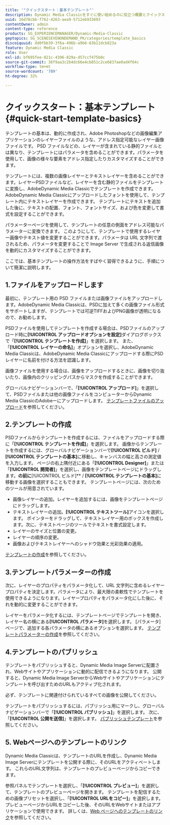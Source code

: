 ```yaml
---
title: '"クイックスタート：基本テンプレート"'
description: Dynamic Media Classicをすぐに使い始めるのに役立つ概要とクイックスタートの基本Adobeを紹介します。
uuid: 16d78cbb-f762-4263-aea9-5712eb933693
contentOwner: admin
content-type: reference
products: SG_EXPERIENCEMANAGER/Dynamic-Media-Classic
geptopics: SG_SCENESEVENONDEMAND_PK/categories/template_basics
discoiquuid: dd0fbb39-3f6a-496b-a9b6-63b11dcb823a
feature: Dynamic Media Classic
role: User
exl-id: bf695fee-821c-4396-829a-d57ccf475b0c
source-git-commit: 36f9aa3c2b4dc66e4cb851c2ce6837ae0ad4f64c
workflow-type: tm+mt
source-wordcount: '789'
ht-degree: 32%

---
```


# クイックスタート：基本テンプレート{#quick-start-template-basics}

テンプレートの基本は、動的に作成され、Adobe Photoshopなどの画像編集アプリケーションのレイヤーファイルのような、アドレス指定可能なレイヤー画像ファイルです。 PSD ファイルなどの、レイヤーが含まれている静的ファイルとは異なり、テンプレートにはパラメータを含めることができます。パラメータを使用して、画像の様々な要素をアドレス指定したりカスタマイズすることができます。

テンプレートには、複数の画像レイヤーとテキストレイヤーを含めることができます。レイヤーPSDファイルなど、レイヤーを含む静的ファイルをテンプレートに変換し、AdobeDynamic Media Classicでテンプレートを作成できます。 AdobeDynamic Media Classicにアップロードしたフォントを使用して、テンプレート内にテキストレイヤーを作成できます。 テンプレートにテキストを追加した後に、テキストの配置、フォント、フォントサイズ、および色を変更して書式を設定することができます。

パラメーターページを使用して、テンプレートの任意の側面をアドレス可能なパラメーターに変換できます。 このようにして、テンプレートで使用するレイヤー画像やテキスト値を変更することができます。パラメータは URL 文字列で渡されるため、パラメータを変更することで Image Server で生成される返信画像を動的にカスタマイズすることができます。

ここでは、基本テンプレートの操作方法をすばやく習得できるように、手順について簡潔に説明します。

## 1.ファイルをアップロードします

最初に、テンプレート用の PSD ファイルまたは画像ファイルをアップロードします。AdobeDynamic Media Classicは、PSDに加えて多くの画像ファイル形式をサポートしますが、テンプレートでは可逆TIFFおよびPNG画像が透明になるので、お勧めします。

PSDファイルを使用してテンプレートを作成する場合は、PSDファイルのアップロード時に&#x200B;**[!UICONTROL アップロードオプションを設定]**&#x200B;ダイアログボックスで「**[!UICONTROL テンプレートを作成]**」を選択します。 また、「**[!UICONTROL レイヤーの命名]**」オプションを選択し、AdobeDynamic Media Classicは、AdobeDynamic Media Classicにアップロードする際にPSDレイヤーに名前を付ける方法を認識します。

画像ファイルを使用する場合は、画像をアップロードするときに、画像を切り抜いたり、画像内のクリッピングパスからマスクを作成することができます。

グローバルナビゲーションバーで、「**[!UICONTROL アップロード]**」を選択して、PSDファイルまたは他の画像ファイルをコンピューターからDynamic Media ClassicのAdobeーにアップロードします。 [テンプレートファイルのアップロード](uploading-template-files.md#uploading_template_files)を参照してください。

## 2.テンプレートの作成

PSDファイルからテンプレートを作成するには、ファイルをアップロードする際に「**[!UICONTROL テンプレートを作成]**」を選択します。 画像からテンプレートを作成するには、グローバルナビゲーションバーで&#x200B;**[!UICONTROL ビルド]** / **[!UICONTROL テンプレートの基本]**&#x200B;に移動し、キャンバスの幅と高さの測定値を入力します。 ページの右上隅付近にある「**[!UICONTROL Designer]**」または「**[!UICONTROL 開発者]**」を選択し、画像をテンプレートページにドラッグします。 **&#x200B;の前に&#x200B;**[!UICONTROL ビルド]** / **[!UICONTROL テンプレートの基本]**&#x200B;に移動する画像を選択することもできます。 テンプレートページには、次のためのツールが用意されています。

* 画像レイヤーの追加。レイヤーを追加するには、画像をテンプレートページにドラッグします。
* テキストレイヤーの追加。**[!UICONTROL テキストツール]**&#x200B;アイコンを選択します。 ポインターをドラッグして、テキストレイヤー用のボックスを作成します。次に、テキストページのツールでテキストを書式設定します。
* レイヤーのサイズと位置の変更。
* レイヤーの順序の変更。
* 画像およびテキストレイヤーへのシャドウ効果と光彩効果の適用。

[テンプレートの作成](creating-template.md#creating_a_template)を参照してください。

## 3.テンプレートパラメーターの作成

次に、レイヤーのプロパティをパラメータ化して、URL 文字列に含めるレイヤープロパティを決定します。パラメータにより、最大限の柔軟性でテンプレートを使用できるようになります。レイヤープロパティをパラメータ化にした後に、それを動的に変更することができます。

レイヤーをパラメータ化するには、テンプレートページでテンプレートを開き、レイヤー名の横にある&#x200B;**[!UICONTROL パラメータ]**&#x200B;を選択します。 [パラメータ]ページで、追加する各パラメータの横にあるオプションを選択します。 [テンプレートパラメーターの作成](creating-template-parameters.md#creating_template_parameters)を参照してください。

## 4.テンプレートのパブリッシュ

テンプレートをパブリッシュすると、Dynamic Media Image Serverに配置され、Webサイトやアプリケーションに動的に配信できるようになります。 公開すると、Dynamic Media Image ServerからWebサイトやアプリケーションにテンプレートを呼び出すためのURLもアクティブ化されます。

必ず、テンプレートに関連付けられているすべての画像を公開してください。

テンプレートをパブリッシュするには、パブリッシュ用にマークし、グローバルナビゲーションバーで「**[!UICONTROL パブリッシュ]**」を選択します。 次に、「**[!UICONTROL 公開を送信]**」を選択します。 [パブリッシュテンプレート](publishing-templates.md#publishing_templates)を参照してください。

## 5. Webページへのテンプレートのリンク

Dynamic Media Classicは、テンプレートのURLを作成し、Dynamic Media Image Serverにテンプレートを公開する際に、そのURLをアクティベートします。 これらのURL文字列は、テンプレートのプレビューページからコピーできます。

参照パネルでテンプレートを選択し、「**[!UICONTROL プレビュー]**」を選択して、テンプレートのプレビューページを開きます。 テンプレートを配信するための画像プリセットを選択し、「**[!UICONTROL URLをコピー]**」を選択します。 プレビューページからURLをコピーした後、そのURLをWebサイトまたはアプリケーションで使用できます。 詳しくは、[Web ページへのテンプレートのリンク](linking-template-web-page.md#linking_a_template_to_a_web_page)を参照してください。
